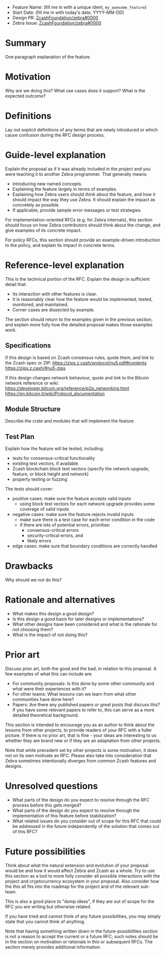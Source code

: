 - Feature Name: (fill me in with a unique ident, `my_awesome_feature`)
- Start Date: (fill me in with today's date, YYYY-MM-DD)
- Design PR: [ZcashFoundation/zebra#0000](https://github.com/ZcashFoundation/zebra/pull/0000)
- Zebra Issue: [ZcashFoundation/zebra#0000](https://github.com/ZcashFoundation/zebra/issues/0000)

# Summary
[summary]: #summary

One paragraph explanation of the feature.

# Motivation
[motivation]: #motivation

Why are we doing this? What use cases does it support? What is the expected outcome?

# Definitions
[definitions]: #definitions

Lay out explicit definitions of any terms that are newly introduced or which cause confusion during the RFC design process.

# Guide-level explanation
[guide-level-explanation]: #guide-level-explanation

Explain the proposal as if it was already included in the project and you were teaching it to another Zebra programmer. That generally means:

- Introducing new named concepts.
- Explaining the feature largely in terms of examples.
- Explaining how Zebra users should *think* about the feature, and how it should impact the way they use Zebra. It should explain the impact as concretely as possible.
- If applicable, provide sample error messages or test strategies.

For implementation-oriented RFCs (e.g. for Zebra internals), this section should focus on how Zebra contributors should think about the change, and give examples of its concrete impact.

For policy RFCs, this section should provide an example-driven introduction to the policy, and explain its impact in concrete terms.

# Reference-level explanation
[reference-level-explanation]: #reference-level-explanation

This is the technical portion of the RFC. Explain the design in sufficient detail that:

- Its interaction with other features is clear.
- It is reasonably clear how the feature would be implemented, tested, monitored, and maintained.
- Corner cases are dissected by example.

The section should return to the examples given in the previous section, and explain more fully how the detailed proposal makes those examples work.

## Specifications
[specifications]: #specifications

If this design is based on Zcash consensus rules, quote them, and link to the Zcash spec or ZIP:
https://zips.z.cash/protocol/nu5.pdf#contents
https://zips.z.cash/#nu5-zips

If this design changes network behaviour, quote and link to the Bitcoin network reference or wiki:
https://developer.bitcoin.org/reference/p2p_networking.html
https://en.bitcoin.it/wiki/Protocol_documentation

## Module Structure
[module-structure]: #module-structure

Describe the crate and modules that will implement the feature.

## Test Plan
[test-plan]: #test-plan

Explain how the feature will be tested, including:
* tests for consensus-critical functionality
* existing test vectors, if available
* Zcash blockchain block test vectors (specify the network upgrade, feature, or block height and network)
* property testing or fuzzing

The tests should cover:
* positive cases: make sure the feature accepts valid inputs
  * using block test vectors for each network upgrade provides some coverage of valid inputs
* negative cases: make sure the feature rejects invalid inputs
  * make sure there is a test case for each error condition in the code
  * if there are lots of potential errors, prioritise:
    * consensus-critical errors
    * security-critical errors, and
    * likely errors
* edge cases: make sure that boundary conditions are correctly handled

# Drawbacks
[drawbacks]: #drawbacks

Why should we *not* do this?

# Rationale and alternatives
[rationale-and-alternatives]: #rationale-and-alternatives

- What makes this design a good design?
- Is this design a good basis for later designs or implementations?
- What other designs have been considered and what is the rationale for not choosing them?
- What is the impact of not doing this?

# Prior art
[prior-art]: #prior-art

Discuss prior art, both the good and the bad, in relation to this proposal.
A few examples of what this can include are:

- For community proposals: Is this done by some other community and what were their experiences with it?
- For other teams: What lessons can we learn from what other communities have done here?
- Papers: Are there any published papers or great posts that discuss this? If you have some relevant papers to refer to, this can serve as a more detailed theoretical background.

This section is intended to encourage you as an author to think about the lessons from other projects, to provide readers of your RFC with a fuller picture.
If there is no prior art, that is fine - your ideas are interesting to us whether they are brand new or if they are an adaptation from other projects.

Note that while precedent set by other projects is some motivation, it does not on its own motivate an RFC.
Please also take into consideration that Zebra sometimes intentionally diverges from common Zcash features and designs.

# Unresolved questions
[unresolved-questions]: #unresolved-questions

- What parts of the design do you expect to resolve through the RFC process before this gets merged?
- What parts of the design do you expect to resolve through the implementation of this feature before stabilization?
- What related issues do you consider out of scope for this RFC that could be addressed in the future independently of the solution that comes out of this RFC?

# Future possibilities
[future-possibilities]: #future-possibilities

Think about what the natural extension and evolution of your proposal would
be and how it would affect Zebra and Zcash as a whole. Try to use this
section as a tool to more fully consider all possible
interactions with the project and cryptocurrency ecosystem in your proposal.
Also consider how the this all fits into the roadmap for the project
and of the relevant sub-team.

This is also a good place to "dump ideas", if they are out of scope for the
RFC you are writing but otherwise related.

If you have tried and cannot think of any future possibilities,
you may simply state that you cannot think of anything.

Note that having something written down in the future-possibilities section
is not a reason to accept the current or a future RFC; such notes should be
in the section on motivation or rationale in this or subsequent RFCs.
The section merely provides additional information.
